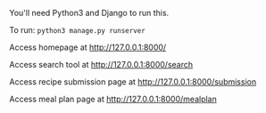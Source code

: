 You'll need Python3 and Django to run this.

To run: `python3 manage.py runserver`

Access homepage at http://127.0.0.1:8000/

Access search tool at http://127.0.0.1:8000/search

Access recipe submission page at http://127.0.0.1:8000/submission

Access meal plan page at http://127.0.0.1:8000/mealplan